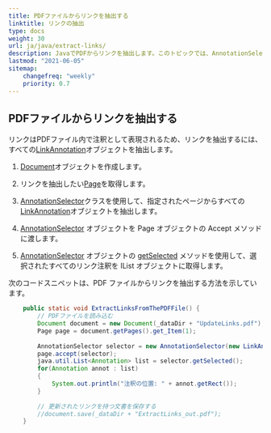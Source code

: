 ```yaml
---
title: PDFファイルからリンクを抽出する
linktitle: リンクの抽出
type: docs
weight: 30
url: ja/java/extract-links/
description: JavaでPDFからリンクを抽出します。このトピックでは、AnnotationSelectorクラスを使用してリンクを抽出する方法を説明します。
lastmod: "2021-06-05"
sitemap:
    changefreq: "weekly"
    priority: 0.7
---
```


## PDFファイルからリンクを抽出する

リンクはPDFファイル内で注釈として表現されるため、リンクを抽出するには、すべての[LinkAnnotation](https://reference.aspose.com/pdf/java/com.aspose.pdf/linkannotation)オブジェクトを抽出します。

1. [Document](https://reference.aspose.com/pdf/java/com.aspose.pdf/Document)オブジェクトを作成します。
1. リンクを抽出したい[Page](https://reference.aspose.com/pdf/java/com.aspose.pdf/Page)を取得します。
1. [AnnotationSelector](https://reference.aspose.com/pdf/java/com.aspose.pdf/annotationselector)クラスを使用して、指定されたページからすべての[LinkAnnotation](https://reference.aspose.com/pdf/java/com.aspose.pdf/LinkAnnotation)オブジェクトを抽出します。

1. [AnnotationSelector](https://reference.aspose.com/pdf/java/com.aspose.pdf/annotationselector) オブジェクトを Page オブジェクトの Accept メソッドに渡します。
1. [AnnotationSelector](https://reference.aspose.com/pdf/java/com.aspose.pdf/annotationselector) オブジェクトの [getSelected](https://reference.aspose.com/pdf/java/com.aspose.pdf/AnnotationSelector#getSelected--) メソッドを使用して、選択されたすべてのリンク注釈を IList オブジェクトに取得します。

次のコードスニペットは、PDF ファイルからリンクを抽出する方法を示しています。

```java
    public static void ExtractLinksFromThePDFFile() {        
        // PDFファイルを読み込む
        Document document = new Document(_dataDir + "UpdateLinks.pdf");
        Page page = document.getPages().get_Item(1);
           
        AnnotationSelector selector = new AnnotationSelector(new LinkAnnotation(page, Rectangle.getTrivial()));
        page.accept(selector);
        java.util.List<Annotation> list = selector.getSelected();
        for(Annotation annot : list)
        {
            System.out.println("注釈の位置: " + annot.getRect());
        }
                
        // 更新されたリンクを持つ文書を保存する
        //document.save(_dataDir + "ExtractLinks_out.pdf");
    }
```